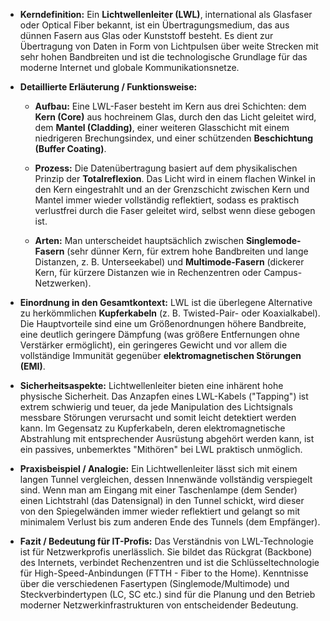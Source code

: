 - **Kerndefinition:** Ein **Lichtwellenleiter (LWL)**, international als Glasfaser oder Optical Fiber bekannt, ist ein Übertragungsmedium, das aus dünnen Fasern aus Glas oder Kunststoff besteht. Es dient zur Übertragung von Daten in Form von Lichtpulsen über weite Strecken mit sehr hohen Bandbreiten und ist die technologische Grundlage für das moderne Internet und globale Kommunikationsnetze.
    
- **Detaillierte Erläuterung / Funktionsweise:**
    
    - **Aufbau:** Eine LWL-Faser besteht im Kern aus drei Schichten: dem **Kern (Core)** aus hochreinem Glas, durch den das Licht geleitet wird, dem **Mantel (Cladding)**, einer weiteren Glasschicht mit einem niedrigeren Brechungsindex, und einer schützenden **Beschichtung (Buffer Coating)**.
        
    - **Prozess:** Die Datenübertragung basiert auf dem physikalischen Prinzip der **Totalreflexion**. Das Licht wird in einem flachen Winkel in den Kern eingestrahlt und an der Grenzschicht zwischen Kern und Mantel immer wieder vollständig reflektiert, sodass es praktisch verlustfrei durch die Faser geleitet wird, selbst wenn diese gebogen ist.
        
    - **Arten:** Man unterscheidet hauptsächlich zwischen **Singlemode-Fasern** (sehr dünner Kern, für extrem hohe Bandbreiten und lange Distanzen, z. B. Unterseekabel) und **Multimode-Fasern** (dickerer Kern, für kürzere Distanzen wie in Rechenzentren oder Campus-Netzwerken).
        
- **Einordnung in den Gesamtkontext:** LWL ist die überlegene Alternative zu herkömmlichen **Kupferkabeln** (z. B. Twisted-Pair- oder Koaxialkabel). Die Hauptvorteile sind eine um Größenordnungen höhere Bandbreite, eine deutlich geringere Dämpfung (was größere Entfernungen ohne Verstärker ermöglicht), ein geringeres Gewicht und vor allem die vollständige Immunität gegenüber **elektromagnetischen Störungen (EMI)**.
    
- **Sicherheitsaspekte:** Lichtwellenleiter bieten eine inhärent hohe physische Sicherheit. Das Anzapfen eines LWL-Kabels ("Tapping") ist extrem schwierig und teuer, da jede Manipulation des Lichtsignals messbare Störungen verursacht und somit leicht detektiert werden kann. Im Gegensatz zu Kupferkabeln, deren elektromagnetische Abstrahlung mit entsprechender Ausrüstung abgehört werden kann, ist ein passives, unbemerktes "Mithören" bei LWL praktisch unmöglich.
    
- **Praxisbeispiel / Analogie:** Ein Lichtwellenleiter lässt sich mit einem langen Tunnel vergleichen, dessen Innenwände vollständig verspiegelt sind. Wenn man am Eingang mit einer Taschenlampe (dem Sender) einen Lichtstrahl (das Datensignal) in den Tunnel schickt, wird dieser von den Spiegelwänden immer wieder reflektiert und gelangt so mit minimalem Verlust bis zum anderen Ende des Tunnels (dem Empfänger).
    
- **Fazit / Bedeutung für IT-Profis:** Das Verständnis von LWL-Technologie ist für Netzwerkprofis unerlässlich. Sie bildet das Rückgrat (Backbone) des Internets, verbindet Rechenzentren und ist die Schlüsseltechnologie für High-Speed-Anbindungen (FTTH - Fiber to the Home). Kenntnisse über die verschiedenen Fasertypen (Singlemode/Multimode) und Steckverbindertypen (LC, SC etc.) sind für die Planung und den Betrieb moderner Netzwerkinfrastrukturen von entscheidender Bedeutung.